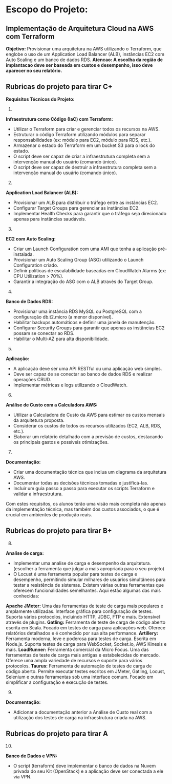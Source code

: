 # **Escopo do Projeto:** 
## Implementação de Arquitetura Cloud na AWS com Terraform
**Objetivo:** Provisionar uma arquitetura na AWS utilizando o Terraform, que englobe o uso de um Application Load Balancer (ALB), instâncias EC2 com Auto Scaling e um banco de dados RDS.
**Atencao: A escolha da região de implantacao deve ser baseada em custos e desempenho, isso deve aparecer no seu relatório.**

## **Rubricas do projeto para tirar C+**
**Requisitos Técnicos do Projeto:**

1.
**Infraestrutura como Código (IaC) com Terraform:**

- Utilizar o Terraform para criar e gerenciar todos os recursos na AWS.
- Estruturar o código Terraform utilizando módulos para separar responsabilidades (ex: módulo para EC2, módulo para RDS, etc.).
- Armazenar o estado do Terraform em um bucket S3 para o lock do estado.
- O script deve ser capaz de criar a infraestrutura completa sem a intervenção manual do usuário (comando único).
- O script deve ser capaz de destruir a infraestrutura completa sem a intervenção manual do usuário (comando único).


2.
**Application Load Balancer (ALB):**

* Provisionar um ALB para distribuir o tráfego entre as instâncias EC2.
* Configurar Target Groups para gerenciar as instâncias EC2.
* Implementar Health Checks para garantir que o tráfego seja direcionado apenas para instâncias saudáveis.

3.
**EC2 com Auto Scaling:**

* Criar um Launch Configuration com uma AMI que tenha a aplicação pré-instalada.
* Provisionar um Auto Scaling Group (ASG) utilizando o Launch Configuration criado.
* Definir políticas de escalabilidade baseadas em CloudWatch Alarms (ex: CPU Utilization > 70%).
* Garantir a integração do ASG com o ALB através do Target Group.

4.
**Banco de Dados RDS:**

* Provisionar uma instância RDS MySQL ou PostgreSQL com a configuração db.t2.micro (a menor disponível).
* Habilitar backups automáticos e definir uma janela de manutenção.
* Configurar Security Groups para garantir que apenas as instâncias EC2 possam se conectar ao RDS.
* Habilitar o Multi-AZ para alta disponibilidade.

5.
**Aplicação:**

* A aplicação deve ser uma API RESTful ou uma aplicação web simples.
* Deve ser capaz de se conectar ao banco de dados RDS e realizar operações CRUD.
* Implementar métricas e logs utilizando o CloudWatch.

6.
**Análise de Custo com a Calculadora AWS:**

* Utilizar a Calculadora de Custo da AWS para estimar os custos mensais da arquitetura proposta.
* Considerar os custos de todos os recursos utilizados (EC2, ALB, RDS, etc.).
* Elaborar um relatório detalhado com a previsão de custos, destacando os principais gastos e possíveis otimizações.

7.
**Documentação:**

* Criar uma documentação técnica que inclua um diagrama da arquitetura AWS.
* Documentar todas as decisões técnicas tomadas e justificá-las.
* Incluir um guia passo a passo para executar os scripts Terraform e validar a infraestrutura.

Com estes requisitos, os alunos terão uma visão mais completa não apenas da implementação técnica, mas também dos custos associados, o que é crucial em ambientes de produção reais. 

## **Rubricas do projeto para tirar B+**

8.
**Analise de carga:**

* Implementar uma analise de carga e desempenho da arquitetura. (escolher a ferramenta que julgar a mais apropriada para o seu projeto)
* O Locust é uma ferramenta popular para testes de carga e desempenho, permitindo simular milhares de usuários simultâneos para testar a resistência de sistemas. Existem várias outras ferramentas que oferecem funcionalidades semelhantes. Aqui estão algumas das mais conhecidas:

**Apache JMeter:**
Uma das ferramentas de teste de carga mais populares e amplamente utilizadas.
Interface gráfica para configuração de testes.
Suporta vários protocolos, incluindo HTTP, JDBC, FTP e mais.
Extensível através de plugins.
**Gatling:**
Ferramenta de teste de carga de código aberto escrita em Scala.
Focado em testes de carga para aplicações web.
Oferece relatórios detalhados e é conhecido por sua alta performance.
**Artillery:**
Ferramenta moderna, leve e poderosa para testes de carga.
Escrita em Node.js.
Suporta testes de carga para WebSocket, Socket.io, AWS Kinesis e mais.
**LoadRunner:**
Ferramenta comercial da Micro Focus.
Uma das ferramentas de teste de carga mais antigas e estabelecidas do mercado.
Oferece uma ampla variedade de recursos e suporte para vários protocolos.
**Taurus:**
Ferramenta de automação de testes de carga de código aberto.
Permite executar testes escritos em JMeter, Gatling, Locust, Selenium e outras ferramentas sob uma interface comum.
Focado em simplificar a configuração e execução de testes.


9.
**Documentação:**

* Adicionar a documentação anterior a Análise de Custo real com a utilização dos testes de carga na infraestrutura criada na AWS.

## **Rubricas do projeto para tirar A**

10.
**Banco de Dados e VPN:**

* O script (terraform) deve implementar o banco de dados na Nuvem privada do seu Kit (OpenStack) e a aplicação deve ser conectada a ele via VPN. 

